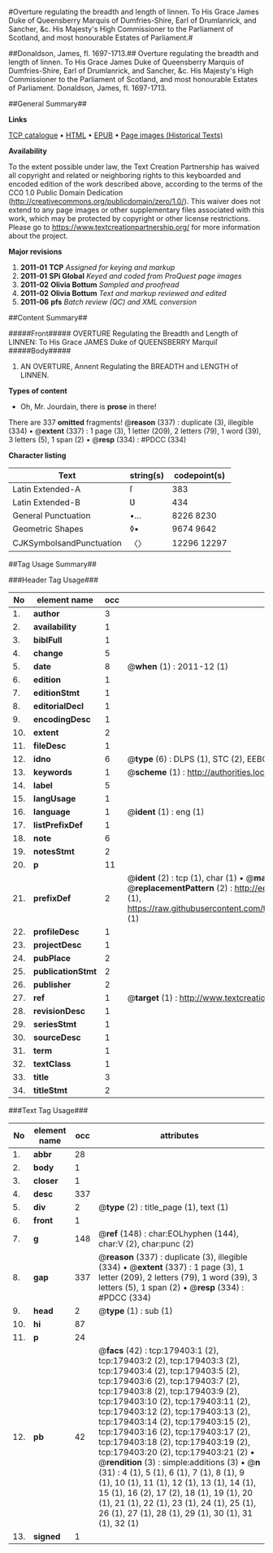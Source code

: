#Overture regulating the breadth and length of linnen. To His Grace James Duke of Queensberry Marquis of Dumfries-Shire, Earl of Drumlanrick, and Sancher, &c. His Majesty's High Commissioner to the Parliament of Scotland, and most honourable Estates of Parliament.#

##Donaldson, James, fl. 1697-1713.##
Overture regulating the breadth and length of linnen. To His Grace James Duke of Queensberry Marquis of Dumfries-Shire, Earl of Drumlanrick, and Sancher, &c. His Majesty's High Commissioner to the Parliament of Scotland, and most honourable Estates of Parliament.
Donaldson, James, fl. 1697-1713.

##General Summary##

**Links**

[TCP catalogue](http://www.ota.ox.ac.uk/tcp/)  • 
[HTML](http://tei.it.ox.ac.uk/tcp/Texts-HTML/free/B02/B02737.html)  • 
[EPUB](http://tei.it.ox.ac.uk/tcp/Texts-EPUB/free/B02/B02737.epub) • 
[Page images (Historical Texts)](https://historicaltexts.jisc.ac.uk/eebo-52612122e)

**Availability**

To the extent possible under law, the Text Creation Partnership has waived all copyright and related or neighboring rights to this keyboarded and encoded edition of the work described above, according to the terms of the CC0 1.0 Public Domain Dedication (http://creativecommons.org/publicdomain/zero/1.0/). This waiver does not extend to any page images or other supplementary files associated with this work, which may be protected by copyright or other license restrictions. Please go to https://www.textcreationpartnership.org/ for more information about the project.

**Major revisions**

1. __2011-01__ __TCP__ *Assigned for keying and markup*
1. __2011-01__ __SPi Global__ *Keyed and coded from ProQuest page images*
1. __2011-02__ __Olivia Bottum__ *Sampled and proofread*
1. __2011-02__ __Olivia Bottum__ *Text and markup reviewed and edited*
1. __2011-06__ __pfs__ *Batch review (QC) and XML conversion*

##Content Summary##

#####Front#####
OVERTURE Regulating the Breadth and Length of LINNEN: To His Grace JAMES Duke of QUEENSBERRY Marquiſ
#####Body#####

1. AN OVERTURE, Annent Regulating the BREADTH and LENGTH of LINNEN.

**Types of content**

  * Oh, Mr. Jourdain, there is **prose** in there!

There are 337 **omitted** fragments! 
 @__reason__ (337) : duplicate (3), illegible (334)  •  @__extent__ (337) : 1 page (3), 1 letter (209), 2 letters (79), 1 word (39), 3 letters (5), 1 span (2)  •  @__resp__ (334) : #PDCC (334)

**Character listing**


|Text|string(s)|codepoint(s)|
|---|---|---|
|Latin Extended-A|ſ|383|
|Latin Extended-B|Ʋ|434|
|General Punctuation|•…|8226 8230|
|Geometric Shapes|◊▪|9674 9642|
|CJKSymbolsandPunctuation|〈〉|12296 12297|

##Tag Usage Summary##

###Header Tag Usage###

|No|element name|occ|attributes|
|---|---|---|---|
|1.|__author__|3||
|2.|__availability__|1||
|3.|__biblFull__|1||
|4.|__change__|5||
|5.|__date__|8| @__when__ (1) : 2011-12 (1)|
|6.|__edition__|1||
|7.|__editionStmt__|1||
|8.|__editorialDecl__|1||
|9.|__encodingDesc__|1||
|10.|__extent__|2||
|11.|__fileDesc__|1||
|12.|__idno__|6| @__type__ (6) : DLPS (1), STC (2), EEBO-CITATION (1), OCLC (1), VID (1)|
|13.|__keywords__|1| @__scheme__ (1) : http://authorities.loc.gov/ (1)|
|14.|__label__|5||
|15.|__langUsage__|1||
|16.|__language__|1| @__ident__ (1) : eng (1)|
|17.|__listPrefixDef__|1||
|18.|__note__|6||
|19.|__notesStmt__|2||
|20.|__p__|11||
|21.|__prefixDef__|2| @__ident__ (2) : tcp (1), char (1)  •  @__matchPattern__ (2) : ([0-9\-]+):([0-9IVX]+) (1), (.+) (1)  •  @__replacementPattern__ (2) : http://eebo.chadwyck.com/downloadtiff?vid=$1&page=$2 (1), https://raw.githubusercontent.com/textcreationpartnership/Texts/master/tcpchars.xml#$1 (1)|
|22.|__profileDesc__|1||
|23.|__projectDesc__|1||
|24.|__pubPlace__|2||
|25.|__publicationStmt__|2||
|26.|__publisher__|2||
|27.|__ref__|1| @__target__ (1) : http://www.textcreationpartnership.org/docs/. (1)|
|28.|__revisionDesc__|1||
|29.|__seriesStmt__|1||
|30.|__sourceDesc__|1||
|31.|__term__|1||
|32.|__textClass__|1||
|33.|__title__|3||
|34.|__titleStmt__|2||


###Text Tag Usage###

|No|element name|occ|attributes|
|---|---|---|---|
|1.|__abbr__|28||
|2.|__body__|1||
|3.|__closer__|1||
|4.|__desc__|337||
|5.|__div__|2| @__type__ (2) : title_page (1), text (1)|
|6.|__front__|1||
|7.|__g__|148| @__ref__ (148) : char:EOLhyphen (144), char:V (2), char:punc (2)|
|8.|__gap__|337| @__reason__ (337) : duplicate (3), illegible (334)  •  @__extent__ (337) : 1 page (3), 1 letter (209), 2 letters (79), 1 word (39), 3 letters (5), 1 span (2)  •  @__resp__ (334) : #PDCC (334)|
|9.|__head__|2| @__type__ (1) : sub (1)|
|10.|__hi__|87||
|11.|__p__|24||
|12.|__pb__|42| @__facs__ (42) : tcp:179403:1 (2), tcp:179403:2 (2), tcp:179403:3 (2), tcp:179403:4 (2), tcp:179403:5 (2), tcp:179403:6 (2), tcp:179403:7 (2), tcp:179403:8 (2), tcp:179403:9 (2), tcp:179403:10 (2), tcp:179403:11 (2), tcp:179403:12 (2), tcp:179403:13 (2), tcp:179403:14 (2), tcp:179403:15 (2), tcp:179403:16 (2), tcp:179403:17 (2), tcp:179403:18 (2), tcp:179403:19 (2), tcp:179403:20 (2), tcp:179403:21 (2)  •  @__rendition__ (3) : simple:additions (3)  •  @__n__ (31) : 4 (1), 5 (1), 6 (1), 7 (1), 8 (1), 9 (1), 10 (1), 11 (1), 12 (1), 13 (1), 14 (1), 15 (1), 16 (2), 17 (2), 18 (1), 19 (1), 20 (1), 21 (1), 22 (1), 23 (1), 24 (1), 25 (1), 26 (1), 27 (1), 28 (1), 29 (1), 30 (1), 31 (1), 32 (1)|
|13.|__signed__|1||
